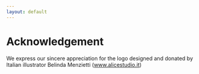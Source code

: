 ```yaml
---
layout: default
---
```


# Acknowledgement

We express our sincere appreciation for the logo designed and donated by Italian illustrator Belinda Menzietti (www.alicestudio.it)